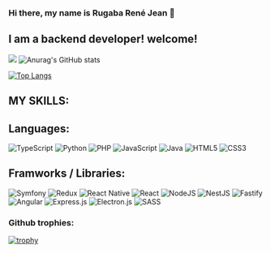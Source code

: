### Hi there, my name is Rugaba René Jean 👋

## I am a backend developer! welcome!
![](https://github-profile-summary-cards.vercel.app/api/cards/profile-details?username=ReneRugaba&theme=monokai)
![Anurag's GitHub stats](https://github-readme-stats.vercel.app/api?username=ReneRugaba&theme=calm&show_icons=true)



[![Top Langs](https://github-readme-stats.vercel.app/api/top-langs/?username=ReneRugaba&layout=compact)](https://github.com/anuraghazra/github-readme-stats)


## MY SKILLS:

## Languages:
![TypeScript](https://img.shields.io/badge/typescript-%23007ACC.svg?style=for-the-badge&logo=typescript&logoColor=white)
![Python](https://img.shields.io/badge/python-3670A0?style=for-the-badge&logo=python&logoColor=ffdd54)
![PHP](https://img.shields.io/badge/php-%23777BB4.svg?style=for-the-badge&logo=php&logoColor=white)
![JavaScript](https://img.shields.io/badge/javascript-%23323330.svg?style=for-the-badge&logo=javascript&logoColor=%23F7DF1E)
![Java](https://img.shields.io/badge/java-%23ED8B00.svg?style=for-the-badge&logo=java&logoColor=white)
![HTML5](https://img.shields.io/badge/html5-%23E34F26.svg?style=for-the-badge&logo=html5&logoColor=white)
![CSS3](https://img.shields.io/badge/css3-%231572B6.svg?style=for-the-badge&logo=css3&logoColor=white)


## Framworks / Libraries:
![Symfony](https://img.shields.io/badge/symfony-%23000000.svg?style=for-the-badge&logo=symfony&logoColor=white)
![Redux](https://img.shields.io/badge/redux-%23593d88.svg?style=for-the-badge&logo=redux&logoColor=white)
![React Native](https://img.shields.io/badge/react_native-%2320232a.svg?style=for-the-badge&logo=react&logoColor=%2361DAFB)
![React](https://img.shields.io/badge/react-%2320232a.svg?style=for-the-badge&logo=react&logoColor=%2361DAFB)
![NodeJS](https://img.shields.io/badge/node.js-6DA55F?style=for-the-badge&logo=node.js&logoColor=white)
![NestJS](https://img.shields.io/badge/nestjs-%23E0234E.svg?style=for-the-badge&logo=nestjs&logoColor=white)
![Fastify](https://img.shields.io/badge/fastify-%23000000.svg?style=for-the-badge&logo=fastify&logoColor=white)
![Angular](https://img.shields.io/badge/angular-%23DD0031.svg?style=for-the-badge&logo=angular&logoColor=white)
![Express.js](https://img.shields.io/badge/express.js-%23404d59.svg?style=for-the-badge&logo=express&logoColor=%2361DAFB)
![Electron.js](https://img.shields.io/badge/Electron-191970?style=for-the-badge&logo=Electron&logoColor=white) 
![SASS](https://img.shields.io/badge/SASS-hotpink.svg?style=for-the-badge&logo=SASS&logoColor=white)


### Github trophies:

[![trophy](https://github-profile-trophy.vercel.app/?username=ReneRugaba&theme=onedark)](https://github.com/ryo-ma/github-profile-trophy)

